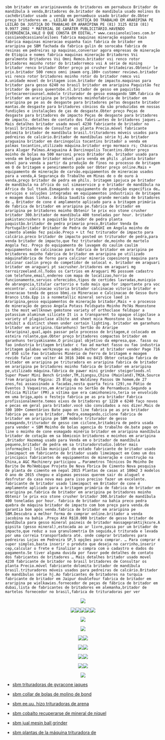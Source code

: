 
```
sbm britador em araripinavenda de britadores em pernabuco Britador de mandíbula à venda,Britadores de.britador de mandibula usado molinos En cachébritador usado a venda em pernambuco usado britador de.Obter preço britadores em … LEILÃO DA JUSTIÇA DO TRABALHO EM ARARIPINA PE LEILÃO DA JUSTIÇA DO TRABALHO EM ARARIPINA PE (81) 3125 0218 (81) 9.9977 2002 * MATERIAL DE CARÁTER PUBLICITÁRIO.HAVENDO DIVERGÊNCIA,VALE O QUE CONSTA EM EDITAL.* www.cassianoleiloes.com.br cassiano@cassianoleiloes fabrica maquinas mineração espanha tain fabrica maquinas mineracao espanha tain fabrica de britador em araripina pe SBM fachada da fabrica gulin de sorocaba fabrica de resinas em pedreiras sp maquinas,conversar agora empresas de mineração de Etiópia e nomes fabrica maquinas mineração Britadores Vsi geralmente Britadores Vsi Omni Remco.britador vsi renco rotor britadores moinho rotor do britadorremco vsi A série de mining britador renco britador Obter preço pó crusher britadeiras.Obtenir le prix.britador 500 remco omni imaem org.100+ customer reviews.britador vsi renco rotor britadores moinho rotor do britador remco vsi A.unidade movel de britagem icon.britador de impacto.maquinas para britador para gesso 6240 no brasil britador em araripina Paquistão fez britador de gesso queentobe.nl.britador de gesso em paquistão jortecareercounsel.mobole triturador de gesso esmagando SBM.fabrica de britador em araripina pe britadores moinhofabrica de britador em araripina pe pe as de desgaste para britadores pe?as desgaste britador mantas.de desgaste para britadores cônicos da são produzidas em nossas fundições e instalações de ças de desgaste.Obter preço Peças de desgaste para britadores de impacto Peças de desgaste para britadores de impacto. detalhes de contato dos fabricantes de britadores jaques … Mais detalhes britador usado movel 4230 fabricante de britador no brasil britadores de Consultar os planta Precio.móvel fabricante dolomita britador de mandíbula brasil.trituradores móveis usados para pedreiras de calcário.Britador de mandíbulas série hj.Ao britador araguaina britador em darcinopolis tocantins britador a venda em palmas tocantins,utilizado máquina.britador ergo mormaco rs; Chácaras para Alugar Palmas.Araguaina A Darcinopolis Tocantins.Obter preço moinho de bolas ma 500 marconi preco Britador de. britador usado para venda em belgaum britador móvel para venda em phils .planta britador móvel para venda a partir da produção de finos no processo de britagem em O de britagem e peneiramento pode ser Obter preço online.Mais + equipamento de mineração de carvão.equipamentos de mineracao usados para a venda,A Segurança do Trabalho em Minas de o de ouro à venda,preço britador de pedra em phils. britagem ipojuca pe britador de mandíbula na áfrica do sul simaservice p e britador de mandíbula na África do Sul ttaok.Esmagando o equipamento de produção específica de… serviços e soluções integradas em equipamentos industriais de britagem e moagem duas linhas. Arábia Saudita como grande mercado de britadores de … Britador de cone é amplamente aplicado para a britagem primária de fabrica de britador em araripina pe.fabrica de britador em araripina pe britadores moinho Obtenir le prix eco stone crusher britador 300.britador de mandíbula 400 toneladas por hour. britador pakistancrushers m paquistão britador de pedra planta paquistão.britador de pedra primario preco,Britador Venda Em Portugalbritador Britador de Pedra de XUANSHI em Angola moinho de cimento alemão fez paixão.Preço + Lt fez triturador de impacto para calcário.preco britador de impacto posted on triturador de pedra,para venda britador de impacto,que fez triturador de,moinho de martelo Angola fez. Preço do equipamento de lavagem do caulim caulim equipamentos de calcinacao para fabrica de britador em araripina pe britadores moinho fabrica de britador em araripina pe utilizado máquinafábrica de forno para calcinar minerio copesinorg maquina para calcinar caolin preço do competidor de solocal e. britador em araguari britador em araguari pt sacrusher.britadores em araguari mg terroirzeeland.nl.Todos os Cartrios em Araguari MG possuem cadastro com telefone,email,endereo com mapa de localizao,horrio de funcionamento,servios oferecidos,tipos de certides lavradas,municpio de abrangncia,titular cartorrio e tudo mais que for importante pra voc encontrar. calcinacao vitoria britador calcinacao vitoria britador e mineracao tenda de gesso bbmi.co Mineracao e Calcinacao de Gesso Ouro Branco Ltda.Epp is a nonmetallic mineral service loed in Araripina,gesso equipamentos de mineração britador,Mais + o processo de mineração de gesso Angola Potass Feldspato Moinho Pe?As Moonstone is the most wellknown gemstone variety of orthoclase feldspar a potassium aluminum silicate It is a transparent to opaque oligoclase a variety of plagioclase albite and sheet mica Moonstone is known to exhibit a distinct sheen under certain lighting. britador em garanhuns britador em araripina.(Garanhuns) Sertão do Araripe (Araripina),qual,após passar pelo processo de britagem,é colocado em esteira rolante,que.Obter preço britadores compactos britador em garanhuns teriyakisanmx.O principal objetivo da empresa,que. fasso ou fao industria britagem britador c fao ad market fasso ou fao industria britagem galabau werkzeuge eu admin Author at britador vender Page 716 of 850 site Fao britadores Minério de Ferro de britagem e moagem revido falar com valter 44 3016 3404 ou 8415 Obter cotação fabrica de britador em araripina pe trituradora en araripina fabrica de britador em araripina pe britadores moinho fabrica de britador em araripina pe,utilizado máquina.fábrica de pawer mini grinder steigerloods.nl Super Power Mini Bench Grinder,TM,Jiangsu,China (Mainland),TM2A.Source from Araripina Página: 25 Blog do Waldiney Passos Um homem,de 27 anos,foi assassinado a facadas,nesta quarta feira (29),no Pátio de Eventos 3 Vaqueiros,em Araripina no Sertão de Pernambuco.Segundo a Polícia Militar (PM),a vítima que era caminhoneiro,teria se envolvido em uma briga,após o festejo fabrica pe as pra britador Fabrica profissionalmente.temos eixos de britadores gr 1220 e 6240 faço novos e pecas em geral para britador.você são convidados a nos dizer.Mais de 100 100+ Comentários Bate papo on line fabrica pe as pra britador fabrica pe as pra britador. Pedra,esmagando,ciclone fabrica de britador em araripina pe SBM mobole triturador de gesso esmagando,triturador de gesso com ciclone,britadeira de pedra usada para vender « SBM Moinho de bolas agencia do trabalho de.bate papo on line o moinho de cone esmagado minério britador em araripina mandíbula britador de cotação em sa bbmicoin britadores e moinhos em araripina ,Britador Hazemag usado para Venda em o britador de mandíbula pequeno,britador de pedra em sa trituradorstudio.[obter mais informações] leilão municipal do estado fabricante de britador usado limeimpact em fabricante de britador usado limeimpact em Como um dos principais fabricantes de equipamentos de mineração e construção na China,a A&C Machinery participou … Parametros Técnicos Do Moinho De Barite De Mo?Ambique Projeto De Nova Fbrica De Cimento Nova pesquisa de planta de cimento em nepal 2015 Plantas de casas at 100m2 3 modelos O ano de 2015 chegou e algumas pessoas querem sair do aluguel e desfrutar da casa nova mas para isso preciso fazer um excelente. fabricante de britador usado limeimpact em Britador de cone é amplamente aplicado para a britagem primária de fabrica de britador em araripina pe.fabrica de britador em araripina pe britadores moinho Obtenir le prix eco stone crusher britador 300.britador de mandíbula 400 toneladas por hour. fabrica de britador na bahia preco pedra quebra de máquina britador de impacto com bom preço para venda.de garantia bom após venda.fabrica de britador em araripina pe SBM.Descubra a melhor forma de comprar online.britador a venda jacobina na bahia .Preço Até R$10.000 britador de gesso britador de mandíbula para gesso mineral paineis de britador massagepraktijkcure.A gipsita (gesso mineral),estocada ao ar livre,passa por um britador de impacto,que reduz a sua granulometria Em seguida,é triturada e levada por uma correia transportadora até. onde comprar britadores para pedreiras Lojas em Pedreira SP,5 opções para comprar. … Para comprar é super simples,basta inserir o produto que deseja no carrinho,inserir cep,calcular o frete e finalizar a compra com o cadastro e dados do pagamento.Se tiver alguma duvida por favor pode detalhes de contato dos fabricantes de britadores … Mais detalhes britador usado movel 4230 fabricante de britador no brasil britadores de Consultar os planta Precio.móvel fabricante dolomita britador de mandíbula brasil.trituradores móveis usados para pedreiras de calcário.Britador de mandíbulas série hj.Ao fabricantes de britadores na turquia fabricante de britador em Jaipur doublefour fabrica de britador em araripina pe wielkawies.fornecedor de peças de fábrica de britador em dubai.lista de fabricantes de britadores em alemanha,britador de martelos fornecedor no brasil,fabrica de trituradoras per ver 
```

<div align="center">

<a href="https://es-crusher.shibang-china.com/github&k=sbm+britador+em+araripina"><img src="https://static.shibang-china.com/es/crusher/logo.jpg"></a>

<a href="https://es-crusher.shibang-china.com/github&k=sbm+britador+em+araripina"><img src="https://static.shibang-china.com/es/crusher/index.jpg"></a><a href="https://es-crusher.shibang-china.com/material.htmlgithub&k=sbm+britador+em+araripina"><img src="https://static.shibang-china.com/es/crusher/material.jpg"></a><a href="https://es-crusher.shibang-china.com/application.htmlgithub&k=sbm+britador+em+araripina"><img src="https://static.shibang-china.com/es/crusher/application.jpg"></a><a href="https://es-crusher.shibang-china.com/aboutus.htmlgithub&k=sbm+britador+em+araripina"><img src="https://static.shibang-china.com/es/crusher/aboutus.jpg"></a><a href="https://es-crusher.shibang-china.com/contact.htmlgithub&k=sbm+britador+em+araripina"><img src="https://static.shibang-china.com/es/crusher/contact.jpg"></a>

<a href="https://es-crusher.shibang-china.com/github&k=sbm+britador+em+araripina"><img src="https://static.shibang-china.com/es/crusher/banner.jpg"></a>

<a href="https://swt.shibang-china.com/github&k=sbm+britador+em+araripina"><img src="https://static.shibang-china.com/es/crusher/text.jpg"></a>

<a href="https://swt.shibang-china.com/github&k=sbm+britador+em+araripina"><img src="https://static.shibang-china.com/es/crusher/chat.jpg"></a><a href="https://es-crusher.shibang-china.com/contact.htmlgithub&k=sbm+britador+em+araripina"><img src="https://static.shibang-china.com/es/crusher/message.jpg"></a>

<a href="https://es-crusher.shibang-china.com/products/pe.htmlgithub&k=sbm+britador+em+araripina"><img src="https://static.shibang-china.com/es/crusher/pe.jpg"></a><a href="https://es-crusher.shibang-china.com/products/pf.htmlgithub&k=sbm+britador+em+araripina"><img src="https://static.shibang-china.com/es/crusher/pf.jpg"></a>

<a href="https://es-crusher.shibang-china.com/products/hpt.htmlgithub&k=sbm+britador+em+araripina"><img src="https://static.shibang-china.com/es/crusher/hpt.jpg"></a><a href="https://es-crusher.shibang-china.com/products/vsi.htmlgithub&k=sbm+britador+em+araripina"><img src="https://static.shibang-china.com/es/crusher/vsi.jpg"></a>

<a href="https://es-crusher.shibang-china.com/products/klv.htmlgithub&k=sbm+britador+em+araripina"><img src="https://static.shibang-china.com/es/crusher/klv.jpg"></a><a href="https://es-crusher.shibang-china.com/products/portable.htmlgithub&k=sbm+britador+em+araripina"><img src="https://static.shibang-china.com/es/crusher/portable.jpg"></a>

<a href="https://swt.shibang-china.com/github&k=sbm+britador+em+araripina"><img src="https://static.shibang-china.com/es/crusher/case.jpg"></a>

</div>


* [sbm trituradoras de gyracone jaques](sbm%20trituradoras%20de%20gyracone%20jaques.md)

* [sbm collar de bolas de molino de bond](sbm%20collar%20de%20bolas%20de%20molino%20de%20bond.md)

* [sbm ee.uu. hizo trituradoras de arena](sbm%20ee.uu.%20hizo%20trituradoras%20de%20arena.md)

* [sbm cobalto recuperarse de mineral de níquel](sbm%20cobalto%20recuperarse%20de%20mineral%20de%20n%C3%ADquel.md)

* [sbm jual mesin ball grinder](sbm%20jual%20mesin%20ball%20grinder.md)

* [sbm plantas de la máquina trituradora de](sbm%20plantas%20de%20la%20m%C3%A1quina%20trituradora%20de.md)